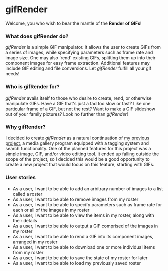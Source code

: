 # gifRender

Welcome, you who wish to bear the mantle of the **Render of GIFs**!

### What does gifRender do? 

_gifRender_ is a simple GIF manipulator. It allows the user to create GIFs from a series of images,
while specifying parameters such as frame rate and image size. One may also 'rend' existing GIFs, splitting
them up into their component images for easy frame extraction. Additional features may include GIF editing and
file conversions. Let _gifRender_ fulfill all your gif needs!

### Who is gifRender for?

_gifRender_ avails itself to those who desire to create, rend, or otherwise manipulate GIFs.
Have a GIF that's just a tad too slow or fast? Like one particular frame of a GIF, but not the rest?
Want to make a GIF slideshow out of your family pictures?
Look no further than _gifRender_!

### Why gifRender?

I decided to create _gifRender_ as a natural continuation of [my previous project](https://github.com/VictorVy/myGallery),
a media gallery program equipped with a tagging system and search functionality. One of the planned features for this
project was a simple image, GIF, and/or video editing tool. It ended up falling outside the scope of the project,
so I decided this would be a good opportunity to create a new project that would focus on this feature, starting with GIFs.

### User stories

- As a user, I want to be able to add an arbitrary number of images to a list called a roster
- As a user, I want to be able to remove images from my roster
- As a user, I want to be able to specify parameters such as frame rate for each or all of the images in my roster
- As a user, I want to be able to view the items in my roster, along with their details
- As a user, I want to be able to output a GIF comprised of the images in my roster
- As a user, I want to be able to rend a GIF into its component images, arranged in my roster
- As a user, I want to be able to download one or more individual items from my roster
- As a user, I want to be able to save the state of my roster for later
- As a user, I want to be able to load my previously saved roster